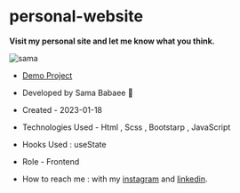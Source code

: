 # personal-website

**Visit my personal site and let me know what you think.**

![sama](https://user-images.githubusercontent.com/107030945/212933350-7c336877-7db0-42fa-b56b-f8967be7902c.png)

- [Demo Project](https://sama-babaee-web.github.io/Personal-Site/)

- Developed by Sama Babaee 👻

-  Created - 2023-01-18

- Technologies Used - Html , Scss , Bootstarp , JavaScript  

- Hooks Used : useState 

- Role - Frontend

- How to reach me : with my [instagram](https://www.instagram.com/sama_babaee_web/) and [linkedin](https://www.linkedin.com/in/sama-babaee-54135324b/).
